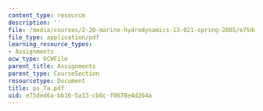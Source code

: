 ```yaml
---
content_type: resource
description: ''
file: /media/courses/2-20-marine-hydrodynamics-13-021-spring-2005/e75ded6abb165a13cb6cf0678e4d264a_ps_7a.pdf
file_type: application/pdf
learning_resource_types:
- Assignments
ocw_type: OCWFile
parent_title: Assignments
parent_type: CourseSection
resourcetype: Document
title: ps_7a.pdf
uid: e75ded6a-bb16-5a13-cb6c-f0678e4d264a
---
```

